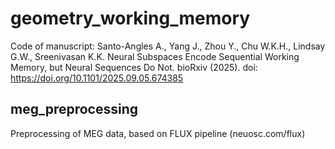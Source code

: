 # geometry_working_memory
Code of manuscript: Santo-Angles A., Yang J., Zhou Y., Chu W.K.H., Lindsay G.W., Sreenivasan K.K. Neural Subspaces Encode Sequential Working Memory, but Neural Sequences Do Not. bioRxiv (2025). doi: https://doi.org/10.1101/2025.09.05.674385

## meg_preprocessing

Preprocessing of MEG data, based on FLUX pipeline (neuosc.com/flux)
